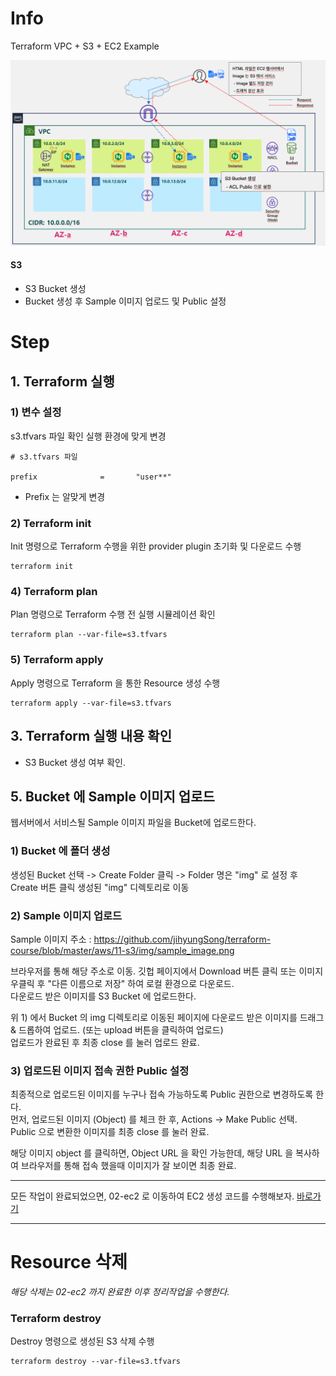 # Info
Terraform VPC + S3 + EC2 Example

![](../img/11-s3-diagram.png)

#### S3
* S3 Bucket 생성 
* Bucket 생성 후 Sample 이미지 업로드 및 Public 설정


# Step

## 1. Terraform 실행

### 1) 변수 설정
s3.tfvars 파일 확인 
실행 환경에 맞게 변경

```
# s3.tfvars 파일

prefix              =       "user**"

```

* Prefix 는 알맞게 변경


### 2) Terraform init  
Init 명령으로 Terraform 수행을 위한 provider plugin 초기화 및 다운로드 수행

```
terraform init
```

### 4) Terraform plan  
Plan 명령으로 Terraform 수행 전 실행 시뮬레이션 확인
```
terraform plan --var-file=s3.tfvars
```  

### 5) Terraform apply  
Apply 명령으로 Terraform 을 통한 Resource 생성 수행
```
terraform apply --var-file=s3.tfvars
```  

## 3. Terraform 실행 내용 확인
* S3 Bucket 생성 여부 확인.


## 5. Bucket 에 Sample 이미지 업로드
웹서버에서 서비스될 Sample 이미지 파일을 Bucket에 업로드한다. 

### 1) Bucket 에 폴더 생성

생성된 Bucket 선택 -> Create Folder 클릭 -> Folder 명은 "img" 로 설정 후 Create 버튼 클릭
생성된 "img" 디렉토리로 이동

### 2) Sample 이미지 업로드

Sample 이미지 주소 : https://github.com/jihyungSong/terraform-course/blob/master/aws/11-s3/img/sample_image.png

브라우저를 통해 해당 주소로 이동. 깃헙 페이지에서 Download 버튼 클릭 또는 이미지 우클릭 후 "다른 이름으로 저장" 하여 로컬 환경으로 다운로드.  
다운로드 받은 이미지를 S3 Bucket 에 업로드한다.  
  
위 1) 에서 Bucket 의 img 디렉토리로 이동된 페이지에 다운로드 받은 이미지를 드래그 & 드롭하여 업로드. (또는 upload 버튼을 클릭하여 업로드)  
업로드가 완료된 후 최종 close 를 눌러 업로드 완료.  

### 3) 업로드된 이미지 접속 권한 Public 설정

최종적으로 업로드된 이미지를 누구나 접속 가능하도록 Public 권한으로 변경하도록 한다.  
먼저, 업로드된 이미지 (Object) 를 체크 한 후, Actions -> Make Public 선택.  
Public 으로 변환한 이미지를 최종 close 를 눌러 완료.  
  
해당 이미지 object 를 클릭하면, Object URL 을 확인 가능한데, 해당 URL 을 복사하여 브라우저를 통해 접속 했을때 이미지가 잘 보이면 최종 완료.  



- - -

모든 작업이 완료되었으면, 02-ec2 로 이동하여 EC2 생성 코드를 수행해보자. [바로가기](../02-ec2)

- - - 


# Resource 삭제

*해당 삭제는 02-ec2 까지 완료한 이후 정리작업을 수행한다.*

### Terraform destroy
Destroy 명령으로 생성된 S3 삭제 수행
```
terraform destroy --var-file=s3.tfvars
```
